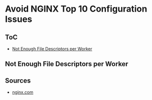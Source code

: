 # Avoid NGINX Top 10 Configuration Issues

## ToC

- [Not Enough File Descriptors per Worker](#not-enough-file-descriptors-per-worker)

## Not Enough File Descriptors per Worker

## Sources

- [nginx.com](https://www.nginx.com/blog/avoiding-top-10-nginx-configuration-mistakes/)
